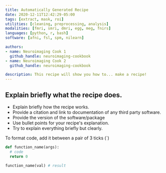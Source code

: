 ```yaml
---
title: Automatically Generated Recipe
date: 2020-12-11T12:42:29-05:00
tags: [extract, mask, roi]
utilities: [cleaning, preprocessing, analysis]
modalities: [fmri, smri, dmri, egg, meg, fnirs]
languages: [python, r, bash]
software: [afni, fsl, spm, nilearn]

authors:
- name: Neuroimaging Cook 1
  github_handle: neuroimaging-cookbook
- name: Neuroimaging Cook 2
  github_handle: neuroimaging-cookbook

description: This recipe will show you how to... make a recipe!
---
```


## Explain briefly what the recipe does.

- Explain briefly how the recipe works.
- Provide a citation and link to documentation of any third party software.
- Provide the version of the software/package
- Use bullet points for your recipe's explanation.
- Try to explain everything briefly but clearly.

To format code, add it between a pair of 3 ticks (`)

```py
def function_name(args):
  # code
  return 0
```


```py
function_name(val) # result
```
